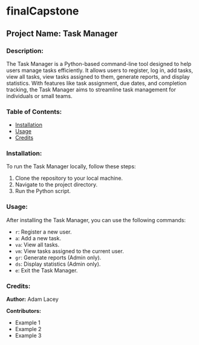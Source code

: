 # finalCapstone

## Project Name: Task Manager

### Description:

The Task Manager is a Python-based command-line tool designed to help users manage tasks efficiently. It allows users to register, log in, add tasks, view all tasks, view tasks assigned to them, generate reports, and display statistics. With features like task assignment, due dates, and completion tracking, the Task Manager aims to streamline task management for individuals or small teams.

### Table of Contents:

- [Installation](#installation)
- [Usage](#usage)
- [Credits](#credits)

### Installation:

To run the Task Manager locally, follow these steps:

1. Clone the repository to your local machine.
2. Navigate to the project directory.
3. Run the Python script.

### Usage:

After installing the Task Manager, you can use the following commands:

- `r`: Register a new user.
- `a`: Add a new task.
- `va`: View all tasks.
- `vm`: View tasks assigned to the current user.
- `gr`: Generate reports (Admin only).
- `ds`: Display statistics (Admin only).
- `e`: Exit the Task Manager.

### Credits:

**Author:** Adam Lacey

**Contributors:**

- Example 1
- Example 2
- Example 3

